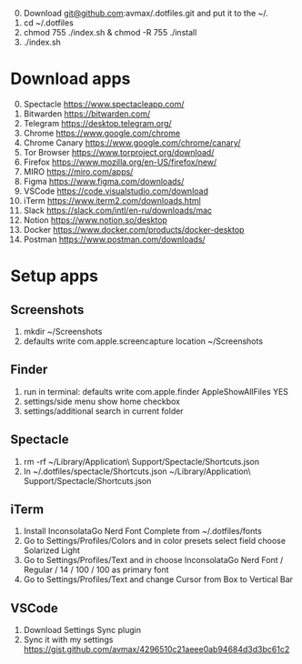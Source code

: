 0. Download git@github.com:avmax/.dotfiles.git and put it to the ~/.
1. cd ~/.dotfiles
2. chmod 755 ./index.sh & chmod -R 755 ./install
3. ./index.sh

# Download apps
0. Spectacle https://www.spectacleapp.com/
1. Bitwarden https://bitwarden.com/
2. Telegram https://desktop.telegram.org/
3. Chrome https://www.google.com/chrome
4. Chrome Canary https://www.google.com/chrome/canary/
5. Tor Browser https://www.torproject.org/download/
6. Firefox https://www.mozilla.org/en-US/firefox/new/
7. MIRO https://miro.com/apps/
8. Figma https://www.figma.com/downloads/
9. VSCode https://code.visualstudio.com/download
10. iTerm https://www.iterm2.com/downloads.html
11. Slack https://slack.com/intl/en-ru/downloads/mac
12. Notion https://www.notion.so/desktop
13. Docker https://www.docker.com/products/docker-desktop
14. Postman https://www.postman.com/downloads/

# Setup apps
## Screenshots
1. mkdir ~/Screenshots
2. defaults write com.apple.screencapture location ~/Screenshots

## Finder
1. run in terminal: defaults write com.apple.finder AppleShowAllFiles YES
2. settings/side menu show home checkbox
3. settings/additional search in current folder

## Spectacle
1. rm -rf ~/Library/Application\ Support/Spectacle/Shortcuts.json
2. ln ~/.dotfiles/spectacle/Shortcuts.json ~/Library/Application\ Support/Spectacle/Shortcuts.json

## iTerm
1. Install InconsolataGo Nerd Font Complete from ~/.dotfiles/fonts
2. Go to Settings/Profiles/Colors and in color presets select field choose Solarized Light
3. Go to Settings/Profiles/Text and in choose InconsolataGo Nerd Font / Regular / 14 / 100 / 100 as primary font
4. Go to Settings/Profiles/Text and change Cursor from Box to Vertical Bar

## VSCode
1. Download Settings Sync plugin
2. Sync it with my settings https://gist.github.com/avmax/4296510c21aeee0ab94684d3d3bc61c2
